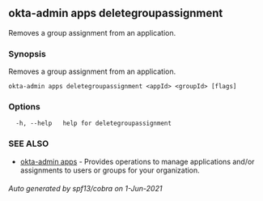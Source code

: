 ## okta-admin apps deletegroupassignment

Removes a group assignment from an application.

### Synopsis

Removes a group assignment from an application.

```
okta-admin apps deletegroupassignment <appId> <groupId> [flags]
```

### Options

```
  -h, --help   help for deletegroupassignment
```

### SEE ALSO

* [okta-admin apps](okta-admin_apps.md)	 - Provides operations to manage applications and/or assignments to users or groups for your organization.

###### Auto generated by spf13/cobra on 1-Jun-2021
